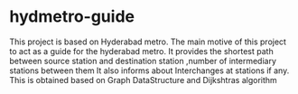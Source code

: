 # hydmetro-guide
This project is based on Hyderabad metro.
The main motive of this project to act as a guide for the hyderabad metro.
It provides the shortest path between  source station and destination station ,number of intermediary stations between them
It also  informs about Interchanges at stations if any.
This is obtained based on Graph DataStructure and Dijkshtras algorithm
